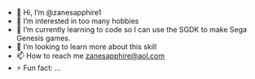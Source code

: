 - 👋 Hi, I’m @zanesapphire1
- 👀 I’m interested in too many hobbies
- 🌱 I’m currently learning to code so I can use the SGDK to make Sega Genesis games.
- 💞️ I’m looking to learn more about this skill
- 📫 How to reach me zanesapphire@aol.com
- ⚡ Fun fact: ...

<!---
zanesapphire1/zanesapphire1 is a ✨ special ✨ repository because its `README.md` (this file) appears on your GitHub profile.
You can click the Preview link to take a look at your changes.
--->
